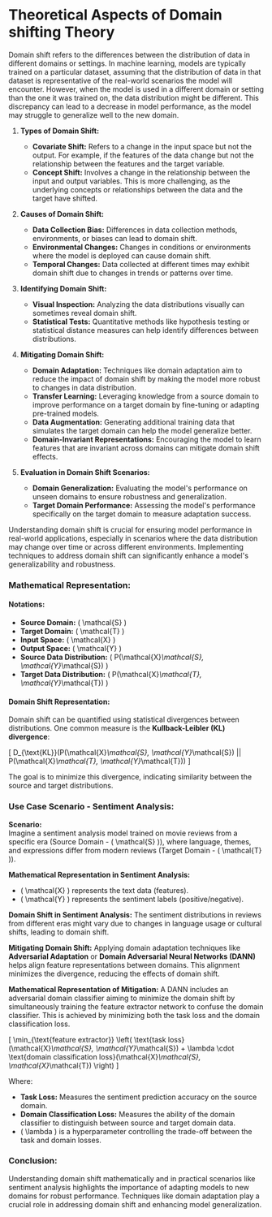 # Theoretical Aspects of Domain shifting Theory

Domain shift refers to the differences between the distribution of data in different domains or settings. In machine learning, models are typically trained on a particular dataset, assuming that the distribution of data in that dataset is representative of the real-world scenarios the model will encounter. However, when the model is used in a different domain or setting than the one it was trained on, the data distribution might be different. This discrepancy can lead to a decrease in model performance, as the model may struggle to generalize well to the new domain.



1. **Types of Domain Shift:**
    - **Covariate Shift:** Refers to a change in the input space but not the output. For example, if the features of the data change but not the relationship between the features and the target variable.
    - **Concept Shift:** Involves a change in the relationship between the input and output variables. This is more challenging, as the underlying concepts or relationships between the data and the target have shifted.

2. **Causes of Domain Shift:**
    - **Data Collection Bias:** Differences in data collection methods, environments, or biases can lead to domain shift.
    - **Environmental Changes:** Changes in conditions or environments where the model is deployed can cause domain shift.
    - **Temporal Changes:** Data collected at different times may exhibit domain shift due to changes in trends or patterns over time.

3. **Identifying Domain Shift:**
    - **Visual Inspection:** Analyzing the data distributions visually can sometimes reveal domain shift.
    - **Statistical Tests:** Quantitative methods like hypothesis testing or statistical distance measures can help identify differences between distributions.

4. **Mitigating Domain Shift:**
    - **Domain Adaptation:** Techniques like domain adaptation aim to reduce the impact of domain shift by making the model more robust to changes in data distribution.
    - **Transfer Learning:** Leveraging knowledge from a source domain to improve performance on a target domain by fine-tuning or adapting pre-trained models.
    - **Data Augmentation:** Generating additional training data that simulates the target domain can help the model generalize better.
    - **Domain-Invariant Representations:** Encouraging the model to learn features that are invariant across domains can mitigate domain shift effects.

5. **Evaluation in Domain Shift Scenarios:**
    - **Domain Generalization:** Evaluating the model's performance on unseen domains to ensure robustness and generalization.
    - **Target Domain Performance:** Assessing the model's performance specifically on the target domain to measure adaptation success.

Understanding domain shift is crucial for ensuring model performance in real-world applications, especially in scenarios where the data distribution may change over time or across different environments. Implementing techniques to address domain shift can significantly enhance a model's generalizability and robustness.


### Mathematical Representation:

#### Notations:
- **Source Domain:** \( \mathcal{S} \)
- **Target Domain:** \( \mathcal{T} \)
- **Input Space:** \( \mathcal{X} \)
- **Output Space:** \( \mathcal{Y} \)
- **Source Data Distribution:** \( P(\mathcal{X}_\mathcal{S}, \mathcal{Y}_\mathcal{S}) \)
- **Target Data Distribution:** \( P(\mathcal{X}_\mathcal{T}, \mathcal{Y}_\mathcal{T}) \)

#### Domain Shift Representation:
Domain shift can be quantified using statistical divergences between distributions. One common measure is the **Kullback-Leibler (KL) divergence**:

\[
D_{\text{KL}}(P(\mathcal{X}_\mathcal{S}, \mathcal{Y}_\mathcal{S}) || P(\mathcal{X}_\mathcal{T}, \mathcal{Y}_\mathcal{T}))
\]

The goal is to minimize this divergence, indicating similarity between the source and target distributions.

### Use Case Scenario - Sentiment Analysis:

**Scenario:**  
Imagine a sentiment analysis model trained on movie reviews from a specific era (Source Domain - \( \mathcal{S} \)), where language, themes, and expressions differ from modern reviews (Target Domain - \( \mathcal{T} \)).

**Mathematical Representation in Sentiment Analysis:**
- \( \mathcal{X} \) represents the text data (features).
- \( \mathcal{Y} \) represents the sentiment labels (positive/negative).

**Domain Shift in Sentiment Analysis:**
The sentiment distributions in reviews from different eras might vary due to changes in language usage or cultural shifts, leading to domain shift.

**Mitigating Domain Shift:**
Applying domain adaptation techniques like **Adversarial Adaptation** or **Domain Adversarial Neural Networks (DANN)** helps align feature representations between domains. This alignment minimizes the divergence, reducing the effects of domain shift.

**Mathematical Representation of Mitigation:**
A DANN includes an adversarial domain classifier aiming to minimize the domain shift by simultaneously training the feature extractor network to confuse the domain classifier. This is achieved by minimizing both the task loss and the domain classification loss.

\[
\min_{\text{feature extractor}} \left( \text{task loss}(\mathcal{X}_\mathcal{S}, \mathcal{Y}_\mathcal{S}) + \lambda \cdot \text{domain classification loss}(\mathcal{X}_\mathcal{S}, \mathcal{X}_\mathcal{T}) \right)
\]

Where:
- **Task Loss:** Measures the sentiment prediction accuracy on the source domain.
- **Domain Classification Loss:** Measures the ability of the domain classifier to distinguish between source and target domain data.
- \( \lambda \) is a hyperparameter controlling the trade-off between the task and domain losses.

### Conclusion:
Understanding domain shift mathematically and in practical scenarios like sentiment analysis highlights the importance of adapting models to new domains for robust performance. Techniques like domain adaptation play a crucial role in addressing domain shift and enhancing model generalization.